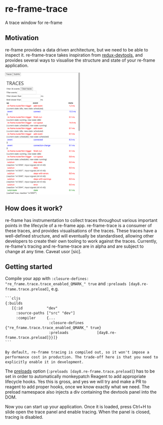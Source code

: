 # re-frame-trace

A trace window for re-frame

## Motivation

re-frame provides a data driven architecture, but we need to be able to inspect it. re-frame-trace takes inspiration from [redux-devtools](https://github.com/gaearon/redux-devtools), and provides several ways to visualise the structure and state of your re-frame application.

<img src="docs/images/trace-window.png" height="400px">

## How does it work?

re-frame has instrumentation to collect traces throughout various important points in the lifecycle of a re-frame app. re-frame-trace is a consumer of these traces, and provides visualisations of the traces. These traces have a well-defined structure, and will eventually be standardised, allowing other developers to create their own tooling to work against the traces. Currently, re-frame's tracing and re-frame-trace are in alpha and are subject to change at any time. Caveat usor [sic].

## Getting started

Compile your app with `:closure-defines: "re_frame.trace.trace_enabled_QMARK_" true` and `:preloads [day8.re-frame.trace.preload]`, e.g.

    ```cljs
    {:builds
       [{:id           "dev"
         :source-paths ["src" "dev"]
         :compiler     {...
                        :closure-defines      {"re_frame.trace.trace_enabled_QMARK_" true}
                        :preloads             [day8.re-frame.trace.preload]}}]}
    ```

    By default, re-frame tracing is compiled out, so it won't impose a performance cost in production. The trade-off here is that you need to explicitly enable it in development.

The [preloads](https://github.com/clojure/clojurescript/wiki/Compiler-Options#preloads) option (`:preloads [day8.re-frame.trace.preload]`) has to be set in order to automatically monkeypatch Reagent to add appropriate lifecycle hooks. Yes this is gross, and yes we will try and make a PR to reagent to add proper hooks, once we know exactly what we need. The preload namespace also injects a div containing the devtools panel into the DOM.

Now you can start up your application. Once it is loaded, press Ctrl+H to slide open the trace panel and enable tracing. When the panel is closed, tracing is disabled.
